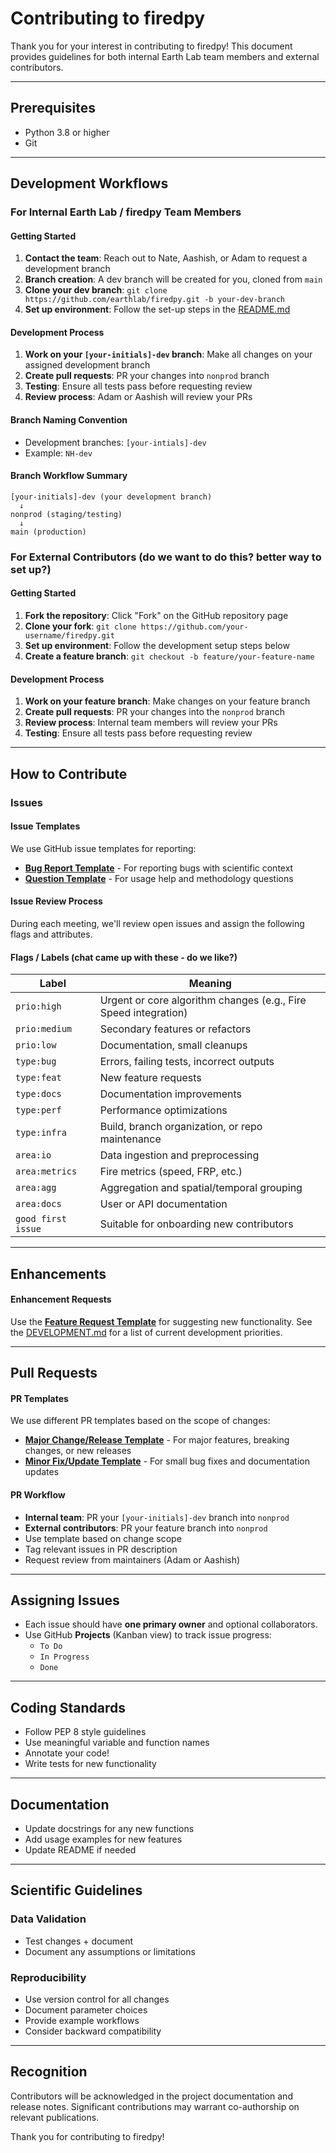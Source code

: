 # Contributing to firedpy

Thank you for your interest in contributing to firedpy! This document provides guidelines for both internal Earth Lab team members and external contributors.

---

## Prerequisites
- Python 3.8 or higher
- Git

---

## Development Workflows

### For Internal Earth Lab / firedpy Team Members

#### Getting Started
1. **Contact the team**: Reach out to Nate, Aashish, or Adam to request a development branch
2. **Branch creation**: A dev branch will be created for you, cloned from `main`
3. **Clone your dev branch**: `git clone https://github.com/earthlab/firedpy.git -b your-dev-branch`
4. **Set up environment**: Follow the set-up steps in the [README.md](README.md)

#### Development Process
1. **Work on your `[your-initials]-dev` branch**: Make all changes on your assigned development branch
2. **Create pull requests**: PR your changes into `nonprod` branch
3. **Testing**: Ensure all tests pass before requesting review
4. **Review process**: Adam or Aashish will review your PRs

#### Branch Naming Convention
- Development branches: `[your-intials]-dev`
- Example: `NH-dev`

#### Branch Workflow Summary
```
[your-initials]-dev (your development branch)
  ↓
nonprod (staging/testing)
  ↓
main (production)
```

### For External Contributors (do we want to do this? better way to set up?)

#### Getting Started
1. **Fork the repository**: Click "Fork" on the GitHub repository page
2. **Clone your fork**: `git clone https://github.com/your-username/firedpy.git`
3. **Set up environment**: Follow the development setup steps below
4. **Create a feature branch**: `git checkout -b feature/your-feature-name`

#### Development Process
1. **Work on your feature branch**: Make changes on your feature branch
2. **Create pull requests**: PR your changes into the `nonprod` branch
3. **Review process**: Internal team members will review your PRs
4. **Testing**: Ensure all tests pass before requesting review

---

## How to Contribute

### Issues

#### **Issue Templates**
We use GitHub issue templates for reporting:

- **[Bug Report Template](.github/ISSUE_TEMPLATE/bug_report.md)** - For reporting bugs with scientific context
- **[Question Template](.github/ISSUE_TEMPLATE/question.md)** - For usage help and methodology questions

#### **Issue Review Process**
During each meeting, we'll review open issues and assign the following flags and attributes.

#### **Flags / Labels** (chat came up with these - do we like?)
| Label | Meaning |
|--------|----------|
| `prio:high` | Urgent or core algorithm changes (e.g., Fire Speed integration) |
| `prio:medium` | Secondary features or refactors |
| `prio:low` | Documentation, small cleanups |
| `type:bug` | Errors, failing tests, incorrect outputs |
| `type:feat` | New feature requests |
| `type:docs` | Documentation improvements |
| `type:perf` | Performance optimizations |
| `type:infra` | Build, branch organization, or repo maintenance |
| `area:io` | Data ingestion and preprocessing |
| `area:metrics` | Fire metrics (speed, FRP, etc.) |
| `area:agg` | Aggregation and spatial/temporal grouping |
| `area:docs` | User or API documentation |
| `good first issue` | Suitable for onboarding new contributors |

---

## Enhancements

#### **Enhancement Requests**
Use the **[Feature Request Template](.github/ISSUE_TEMPLATE/feature_request.md)** for suggesting new functionality.
See the [DEVELOPMENT.md](DEVELOPMENT.md) for a list of current development priorities.

---

## Pull Requests

#### **PR Templates**
We use different PR templates based on the scope of changes:

- **[Major Change/Release Template](.github/pull_request_template_major.md)** - For major features, breaking changes, or new releases
- **[Minor Fix/Update Template](.github/pull_request_template_minor.md)** - For small bug fixes and documentation updates

#### **PR Workflow**
- **Internal team**: PR your `[your-initials]-dev` branch into `nonprod`
- **External contributors**: PR your feature branch into `nonprod`
- Use template based on change scope
- Tag relevant issues in PR description
- Request review from maintainers (Adam or Aashish)

---

## Assigning Issues
- Each issue should have **one primary owner** and optional collaborators.
- Use GitHub **Projects** (Kanban view) to track issue progress:
  - `To Do`
  - `In Progress`
  - `Done`

---

## Coding Standards
- Follow PEP 8 style guidelines
- Use meaningful variable and function names
- Annotate your code!
- Write tests for new functionality

---

## Documentation
- Update docstrings for any new functions
- Add usage examples for new features
- Update README if needed

---

## Scientific Guidelines

### Data Validation
- Test changes + document
- Document any assumptions or limitations

### Reproducibility
- Use version control for all changes
- Document parameter choices
- Provide example workflows
- Consider backward compatibility

---

## Recognition

Contributors will be acknowledged in the project documentation and release notes. Significant contributions may warrant co-authorship on relevant publications.

Thank you for contributing to firedpy!
